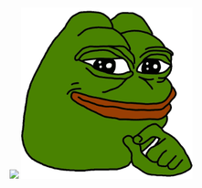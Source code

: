 <img src="https://travis-ci.org/terrimad/any-preppers.svg?branch=master">
<img src="https://github.com/terrimad/any-preppers/blob/master/src/app/images/smug-pepe.png" width="300px">
